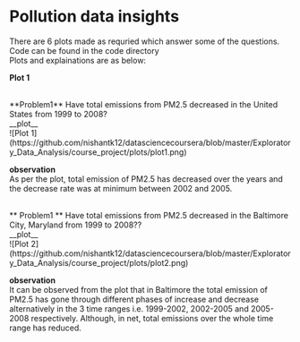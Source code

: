 # Pollution data insights

There are 6 plots made as requried which answer some of the questions. <br/>
Code can be found in the code directory <br/> 
Plots and explainations are as below:

**Plot 1**

<br/>
**Problem1** Have total emissions from PM2.5 decreased in the United States from 1999 to 2008? <br>
__plot__<br>
![Plot 1](https://github.com/nishantk12/datasciencecoursera/blob/master/Exploratory_Data_Analysis/course_project/plots/plot1.png)<br>

__observation__<br>
As per the plot, total emission of PM2.5 has decreased over the years and the decrease rate was at minimum between 2002 and 2005. 


<br/>
** Problem1 ** Have total emissions from PM2.5 decreased in the Baltimore City, Maryland from 1999 to 2008?? <br>
__plot__<br>
![Plot 2](https://github.com/nishantk12/datasciencecoursera/blob/master/Exploratory_Data_Analysis/course_project/plots/plot2.png)<br>

__observation__<br>
It can be observed from the plot that in Baltimore the total emission of PM2.5 has gone through different phases of increase and decrease alternatively in the 3 time ranges i.e. 1999-2002, 2002-2005 and 2005-2008 respectively. Although, in net, total emissions over the whole time range has reduced.   
